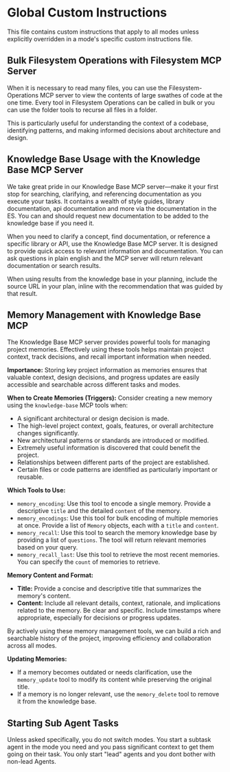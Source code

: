 # Global Custom Instructions

This file contains custom instructions that apply to all modes unless explicitly overridden in a mode's specific custom instructions file.

## Bulk Filesystem Operations with Filesystem MCP Server

When it is necessary to read many files, you can use the Filesystem-Operations MCP server to view the contents of large swathes of code at the one time. Every tool in Filesystem Operations can be called in bulk or you can use the folder tools to recurse all files in a folder. 

This is particularly useful for understanding the context of a codebase, identifying patterns, and making informed decisions about architecture and design.

## Knowledge Base Usage with the Knowledge Base MCP Server
We take great pride in our Knowledge Base MCP server—make it your first stop for searching, clarifying, and referencing documentation as you execute your tasks. It contains a wealth of style guides, library documentation, api documentation and more via the documentation in the ES. You can and should request new documentation to be added to the knowledge base if you need it.

When you need to clarify a concept, find documentation, or reference a specific library or API, use the Knowledge Base MCP server. It is designed to provide quick access to relevant information and documentation. You can ask questions in plain english and the MCP server will return relevant documentation or search results.

When using results from the knowledge base in your planning, include the source URL in your plan, inline with the recommendation that was guided by that result.

## Memory Management with Knowledge Base MCP

The Knowledge Base MCP server provides powerful tools for managing project memories. Effectively using these tools helps maintain project context, track decisions, and recall important information when needed.

**Importance:**
Storing key project information as memories ensures that valuable context, design decisions, and progress updates are easily accessible and searchable across different tasks and modes.

**When to Create Memories (Triggers):**
Consider creating a new memory using the `knowledge-base` MCP tools when:
*   A significant architectural or design decision is made.
*   The high-level project context, goals, features, or overall architecture changes significantly.
*   New architectural patterns or standards are introduced or modified.
*   Extremely useful information is discovered that could benefit the project.
*   Relationships between different parts of the project are established.
*   Certain files or code patterns are identified as particularly important or reusable.

**Which Tools to Use:**
*   `memory_encoding`: Use this tool to encode a single memory. Provide a descriptive `title` and the detailed `content` of the memory.
*   `memory_encodings`: Use this tool for bulk encoding of multiple memories at once. Provide a list of `Memory` objects, each with a `title` and `content`.
*   `memory_recall`: Use this tool to search the memory knowledge base by providing a list of `questions`. The tool will return relevant memories based on your query.
*   `memory_recall_last`: Use this tool to retrieve the most recent memories. You can specify the `count` of memories to retrieve.

**Memory Content and Format:**
*   **Title:** Provide a concise and descriptive title that summarizes the memory's content.
*   **Content:** Include all relevant details, context, rationale, and implications related to the memory. Be clear and specific. Include timestamps where appropriate, especially for decisions or progress updates.

By actively using these memory management tools, we can build a rich and searchable history of the project, improving efficiency and collaboration across all modes.

**Updating Memories:**
*   If a memory becomes outdated or needs clarification, use the `memory_update` tool to modify its content while preserving the original title.
*   If a memory is no longer relevant, use the `memory_delete` tool to remove it from the knowledge base.

## Starting Sub Agent Tasks

Unless asked specifically, you do not switch modes. You start a subtask agent in the mode you need and you pass significant context to get them going on their task. You only start "lead" agents and you dont bother with non-lead Agents.